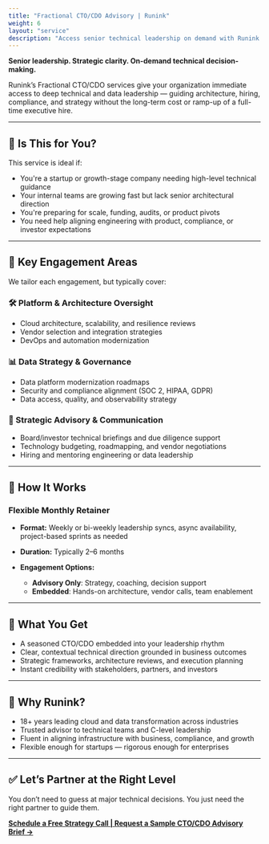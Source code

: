 ```yaml
---
title: "Fractional CTO/CDO Advisory | Runink"
weight: 6
layout: "service"
description: "Access senior technical leadership on demand with Runink’s Fractional CTO/CDO Advisory. Strategy, architecture, and data governance."
---
```


**Senior leadership. Strategic clarity. On-demand technical decision-making.**

Runink’s Fractional CTO/CDO services give your organization immediate access to deep technical and data leadership — guiding architecture, hiring, compliance, and strategy without the long-term cost or ramp-up of a full-time executive hire.

---

## 🚩 **Is This for You?**

This service is ideal if:

* You're a startup or growth-stage company needing high-level technical guidance
* Your internal teams are growing fast but lack senior architectural direction
* You're preparing for scale, funding, audits, or product pivots
* You need help aligning engineering with product, compliance, or investor expectations

---

## 🧭 **Key Engagement Areas**

We tailor each engagement, but typically cover:

### 🛠️ Platform & Architecture Oversight

* Cloud architecture, scalability, and resilience reviews
* Vendor selection and integration strategies
* DevOps and automation modernization

### 📊 Data Strategy & Governance

* Data platform modernization roadmaps
* Security and compliance alignment (SOC 2, HIPAA, GDPR)
* Data access, quality, and observability strategy

### 🚀 Strategic Advisory & Communication

* Board/investor technical briefings and due diligence support
* Technology budgeting, roadmapping, and vendor negotiations
* Hiring and mentoring engineering or data leadership

---

## 📅 **How It Works**

### **Flexible Monthly Retainer**

* **Format:** Weekly or bi-weekly leadership syncs, async availability, project-based sprints as needed
* **Duration:** Typically 2–6 months
* **Engagement Options:**

  * **Advisory Only**: Strategy, coaching, decision support
  * **Embedded**: Hands-on architecture, vendor calls, team enablement

---

## 📌 **What You Get**

* A seasoned CTO/CDO embedded into your leadership rhythm
* Clear, contextual technical direction grounded in business outcomes
* Strategic frameworks, architecture reviews, and execution planning
* Instant credibility with stakeholders, partners, and investors

---

## 🎯 **Why Runink?**

* 18+ years leading cloud and data transformation across industries
* Trusted advisor to technical teams and C-level leadership
* Fluent in aligning infrastructure with business, compliance, and growth
* Flexible enough for startups — rigorous enough for enterprises

---

## ✅ **Let’s Partner at the Right Level**

You don’t need to guess at major technical decisions. You just need the right partner to guide them.

[**Schedule a Free Strategy Call | Request a Sample CTO/CDO Advisory Brief →**](/contact)